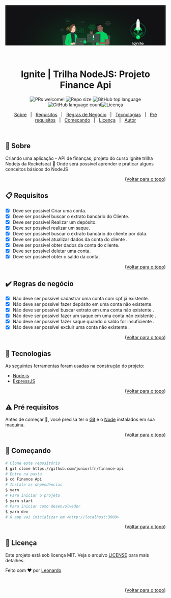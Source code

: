 <div align="center" id="top"> 
<img src="./assets/banner-ignite.png" alt="Finance Api" />

&#xa0;

</div>

<h1 align="center">Ignite | Trilha NodeJS: Projeto Finance Api</h1>

<p align="center">
  <img src="https://img.shields.io/static/v1?label=PRs&message=welcome&color=04D361&labelColor=000000?color=04D361&style=for-the-badge" alt="PRs welcome!" />
<img  alt="Repo size"  src="https://img.shields.io/github/repo-size/juniorlfn/finance-api?color=04D361&style=for-the-badge">
<img  alt="GitHub top language"  src="https://img.shields.io/github/languages/top/juniorlfn/finance-api?color=04d361&style=for-the-badge"> <img  alt="GitHub language count"  src="https://img.shields.io/github/languages/count/juniorlfn/finance-api?color=04d361&style=for-the-badge"><img alt="Licença" src="https://img.shields.io/github/license/juniorlfn/finance-api?color=04d361&style=for-the-badge">

</p>

<p align="center">
  <a href="#dart-sobre">Sobre</a> &#xa0; | &#xa0; 
  <a href="#clipboard-requisitos">Requisitos</a> &#xa0; | &#xa0;  
  <a href="#heavy_check_mark-regras-de-negócio">Regras de Negócio</a> &#xa0; | &#xa0;
  <a href="#rocket-tecnologias">Tecnologias</a> &#xa0; | &#xa0;
  <a href="#warning-pré-requisitos"> Pré requisitos</a> &#xa0; | &#xa0;
  <a href="#checkered_flag-começando">Começando</a> &#xa0; | &#xa0;
  <a href="#memo-licença">Licença</a> &#xa0; | &#xa0;
  <a href="https://github.com/juniorlfn" target="_blank">Autor</a>
</p>

<br>

## :dart: Sobre

Criando uma aplicação - API de finanças, projeto do curso Ignite trilha Nodejs da Rocketseat :rocket:
Onde será possível aprender e práticar alguns conceitos básicos do NodeJS

<p align="right">(<a href="#top">Voltar para o topo</a>)</p>

## :clipboard: Requisitos

- [x] Deve ser possível Criar uma conta.
- [x] Deve ser possível buscar o extrato bancário do Cliente.
- [x] Deve ser possível Realizar um depósito.
- [x] Deve ser possível realizar um saque.
- [x] Deve ser possível buscar o extrato bancário do cliente por data.
- [x] Deve ser possível atualizar dados da conta do cliente .
- [x] Deve ser possível obter dados da conta do cliente.
- [x] Deve ser possível deletar uma conta.
- [x] Deve ser possível obter o saldo da conta.

<p align="right">(<a href="#top">Voltar para o topo</a>)</p>

## :heavy_check_mark: Regras de negócio

- [x] Não deve ser possível cadastrar uma conta com cpf já existente.
- [x] Não deve ser possível fazer depósito em uma conta não existente.
- [x] Não deve ser possível buscar extrato em uma conta não existente .
- [x] Não deve ser possível fazer um saque em uma conta não existente .
- [x] Não deve ser possível fazer saque quando o saldo for insuficiente .
- [x] Não deve ser possível excluir uma conta não existente .

<p align="right">(<a href="#top">Voltar para o topo</a>)</p>

## :rocket: Tecnologias

As seguintes ferramentas foram usadas na construção do projeto:

- [Node.js](https://nodejs.org/en/)
- [ExpressJS](https://expressjs.com/pt-br/)

<p align="right">(<a href="#top">Voltar para o topo</a>)</p>

## :warning: Pré requisitos

Antes de começar :checkered_flag:, você precisa ter o [Git](https://git-scm.com) e o [Node](https://nodejs.org/en/) instalados em sua maquina.

<p align="right">(<a href="#top">Voltar para o topo</a>)</p>

## :checkered_flag: Começando

```bash
# Clone este repositório
$ git clone https://github.com/juniorlfn/finance-api
# Entre na pasta
$ cd Finance Api
# Instale as dependências
$ yarn
# Para iniciar o projeto
$ yarn start
# Para iniciar como desenvolvedor
$ yarn dev
# O app vai inicializar em <http://localhost:3000>
```

<p align="right">(<a href="#top">Voltar para o topo</a>)</p>

## :memo: Licença

Este projeto está sob licença MIT. Veja o arquivo [LICENSE](LICENSE.md) para mais detalhes.

Feito com :heart: por <a href="https://github.com/juniorlfn" target="_blank">Leonardo</a>

&#xa0;

<p align="right">(<a href="#top">Voltar para o topo</a>)</p>
